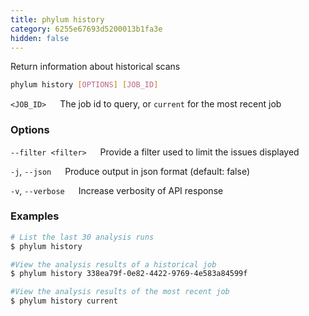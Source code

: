 ```yaml
---
title: phylum history
category: 6255e67693d5200013b1fa3e
hidden: false
---
```


Return information about historical scans
```sh
phylum history [OPTIONS] [JOB_ID]
```
`<JOB_ID>`
&emsp; The job id to query, or `current` for the most recent job

### Options
`--filter <filter>`
&emsp; Provide a filter used to limit the issues displayed

`-j`, `--json`
&emsp; Produce output in json format (default: false)

`-v`, `--verbose`
&emsp; Increase verbosity of API response

### Examples
```sh
# List the last 30 analysis runs
$ phylum history

#View the analysis results of a historical job
$ phylum history 338ea79f-0e82-4422-9769-4e583a84599f

#View the analysis results of the most recent job
$ phylum history current
```
